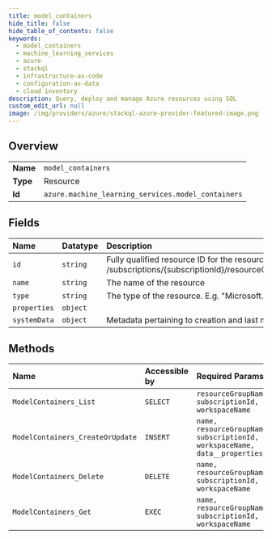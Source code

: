 ```yaml
---
title: model_containers
hide_title: false
hide_table_of_contents: false
keywords:
  - model_containers
  - machine_learning_services
  - azure    
  - stackql
  - infrastructure-as-code
  - configuration-as-data
  - cloud inventory
description: Query, deploy and manage Azure resources using SQL
custom_edit_url: null
image: /img/providers/azure/stackql-azure-provider-featured-image.png
---
```

  
    

## Overview
<table><tbody>
<tr><td><b>Name</b></td><td><code>model_containers</code></td></tr>
<tr><td><b>Type</b></td><td>Resource</td></tr>
<tr><td><b>Id</b></td><td><code>azure.machine_learning_services.model_containers</code></td></tr>
</tbody></table>

## Fields
| Name | Datatype | Description |
|:-----|:---------|:------------|
| `id` | `string` | Fully qualified resource ID for the resource. Ex - /subscriptions/{subscriptionId}/resourceGroups/{resourceGroupName}/providers/{resourceProviderNamespace}/{resourceType}/{resourceName} |
| `name` | `string` | The name of the resource |
| `type` | `string` | The type of the resource. E.g. "Microsoft.Compute/virtualMachines" or "Microsoft.Storage/storageAccounts" |
| `properties` | `object` |  |
| `systemData` | `object` | Metadata pertaining to creation and last modification of the resource. |
## Methods
| Name | Accessible by | Required Params |
|:-----|:--------------|:----------------|
| `ModelContainers_List` | `SELECT` | `resourceGroupName, subscriptionId, workspaceName` |
| `ModelContainers_CreateOrUpdate` | `INSERT` | `name, resourceGroupName, subscriptionId, workspaceName, data__properties` |
| `ModelContainers_Delete` | `DELETE` | `name, resourceGroupName, subscriptionId, workspaceName` |
| `ModelContainers_Get` | `EXEC` | `name, resourceGroupName, subscriptionId, workspaceName` |
